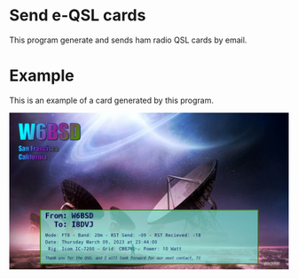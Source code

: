 
# Send e-QSL cards

This program generate and sends ham radio QSL cards by email.


# Example

This is an example of a card generated by this program.

![QSL Example](https://raw.githubusercontent.com/0x9900/QSL/main/misc/qsl-example.jpg)
